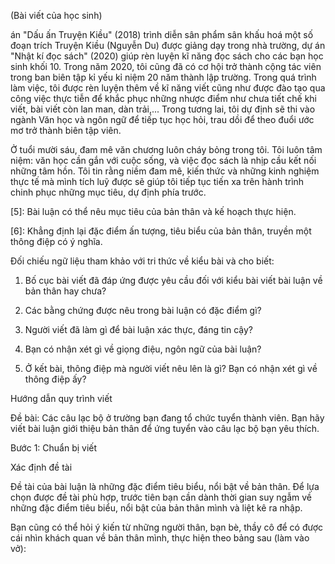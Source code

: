 (Bài viết của học sinh)

án "Dấu ấn Truyện Kiều" (2018) trình diễn sân phẩm sân khấu hoá một số đoạn trích Truyện Kiều (Nguyễn Du) được giảng dạy trong nhà trường, dự án "Nhật kí đọc sách" (2020) giúp rèn luyện kĩ năng đọc sách cho các bạn học sinh khối 10. Trong năm 2020, tôi cũng đã có cơ hội trở thành cộng tác viên trong ban biên tập kỉ yếu kỉ niệm 20 năm thành lập trường. Trong quá trình làm việc, tôi được rèn luyện thêm về kĩ năng viết cũng như được đào tạo qua công việc thực tiễn để khắc phục những nhược điểm như chưa tiết chế khi viết, bài viết còn lan man, dàn trải,... Trong tương lai, tôi dự định sẽ thi vào ngành Văn học và ngôn ngữ để tiếp tục học hỏi, trau dồi để theo đuổi ước mơ trở thành biên tập viên.

Ở tuổi mười sáu, đam mê văn chương luôn cháy bỏng trong tôi. Tôi luôn tâm niệm: văn học cần gắn với cuộc sống, và việc đọc sách là nhịp cầu kết nối những tâm hồn. Tôi tin rằng niềm đam mê, kiến thức và những kinh nghiệm thực tế mà mình tích luỹ được sẽ giúp tôi tiếp tục tiến xa trên hành trình chinh phục những mục tiêu, dự định phía trước.

[5]: Bài luận có thể nêu mục tiêu của bản thân và kế hoạch thực hiện.

[6]: Khẳng định lại đặc điểm ấn tượng, tiêu biểu của bản thân, truyền một thông điệp có ý nghĩa.

Đối chiếu ngữ liệu tham khảo với tri thức về kiểu bài và cho biết:

1. Bố cục bài viết đã đáp ứng được yêu cầu đối với kiểu bài viết bài luận về bản thân hay chưa?

2. Các bằng chứng được nêu trong bài luận có đặc điểm gì?

3. Người viết đã làm gì để bài luận xác thực, đáng tin cậy?

4. Bạn có nhận xét gì về giọng điệu, ngôn ngữ của bài luận?

5. Ở kết bài, thông điệp mà người viết nêu lên là gì? Bạn có nhận xét gì về thông điệp ấy?

Hướng dẫn quy trình viết

Đề bài:
Các câu lạc bộ ở trường bạn đang tổ chức tuyển thành viên. Bạn hãy viết bài luận giới thiệu bản thân để ứng tuyển vào câu lạc bộ bạn yêu thích.

Bước 1: Chuẩn bị viết

Xác định đề tài

Đề tài của bài luận là những đặc điểm tiêu biểu, nổi bật về bản thân. Để lựa chọn được đề tài phù hợp, trước tiên bạn cần dành thời gian suy ngẫm về những đặc điểm tiêu biểu, nổi bật của bản thân mình và liệt kê ra nhập.

Bạn cũng có thể hỏi ý kiến từ những người thân, bạn bè, thầy cô để có được cái nhìn khách quan về bản thân mình, thực hiện theo bảng sau (làm vào vở):
